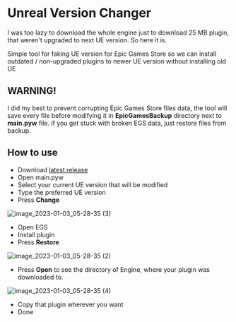 # Unreal Version Changer
I was too lazy to download the whole engine just to download 25 MB plugin, that weren't upgraded to next UE version. So here it is.

Simple tool for faking UE version for Epic Games Store so we can install outdated / non-upgraded plugins to newer UE version without installing old UE

## WARNING!
I did my best to prevent corrupting Epic Games Store files data, the tool will save every file before modifying it in **EpicGamesBackup** directory next to **main.pyw** file. if you get stuck with broken EGS data, just restore files from backup.

## How to use
- Download [latest release](https://github.com/Gradess2019/UnrealVersionChanger/releases/latest)
- Open main.pyw
- Select your current UE version that will be modified
- Type the preferred UE version
- Press **Change** 

![image_2023-01-03_05-28-35 (3)](https://user-images.githubusercontent.com/38568823/210301094-558b09d7-3e9a-4e6b-8aad-b18eaaecb232.png)

- Open EGS
- Install plugin
- Press **Restore**

![image_2023-01-03_05-28-35 (2)](https://user-images.githubusercontent.com/38568823/210301093-d85a2a33-ef8e-47ed-ae16-814307882139.png)

- Press **Open** to see the directory of Engine, where your plugin was downloaded to.

![image_2023-01-03_05-28-35 (4)](https://user-images.githubusercontent.com/38568823/210301095-783a390b-f78d-4ee6-9c70-cfaffa4bea94.png)

- Copy that plugin wherever you want
- Done
